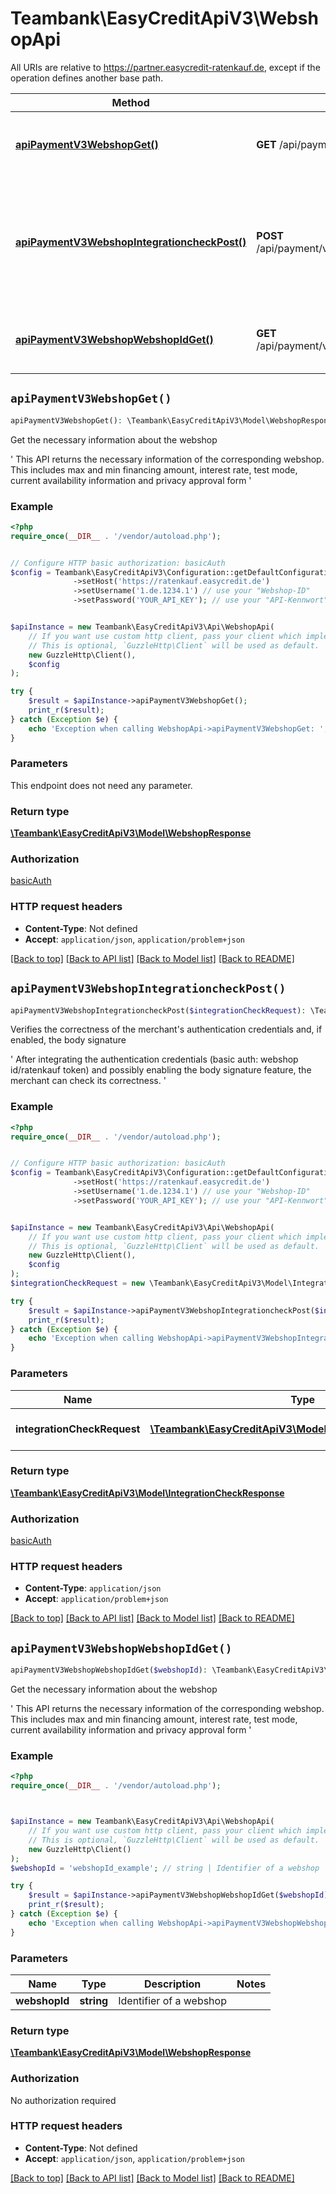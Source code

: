 # Teambank\EasyCreditApiV3\WebshopApi

All URIs are relative to https://partner.easycredit-ratenkauf.de, except if the operation defines another base path.

| Method | HTTP request | Description |
| ------------- | ------------- | ------------- |
| [**apiPaymentV3WebshopGet()**](WebshopApi.md#apiPaymentV3WebshopGet) | **GET** /api/payment/v3/webshop | Get the necessary information about the webshop |
| [**apiPaymentV3WebshopIntegrationcheckPost()**](WebshopApi.md#apiPaymentV3WebshopIntegrationcheckPost) | **POST** /api/payment/v3/webshop/integrationcheck | Verifies the correctness of the merchant&#39;s authentication credentials and, if enabled, the body signature |
| [**apiPaymentV3WebshopWebshopIdGet()**](WebshopApi.md#apiPaymentV3WebshopWebshopIdGet) | **GET** /api/payment/v3/webshop/{webshopId} | Get the necessary information about the webshop |


## `apiPaymentV3WebshopGet()`

```php
apiPaymentV3WebshopGet(): \Teambank\EasyCreditApiV3\Model\WebshopResponse
```

Get the necessary information about the webshop

' This API returns the necessary information of the corresponding webshop. This includes max and min financing amount, interest rate, test mode, current availability information and privacy approval form '

### Example

```php
<?php
require_once(__DIR__ . '/vendor/autoload.php');


// Configure HTTP basic authorization: basicAuth
$config = Teambank\EasyCreditApiV3\Configuration::getDefaultConfiguration()
              ->setHost('https://ratenkauf.easycredit.de')
              ->setUsername('1.de.1234.1') // use your "Webshop-ID"
              ->setPassword('YOUR_API_KEY'); // use your "API-Kennwort"


$apiInstance = new Teambank\EasyCreditApiV3\Api\WebshopApi(
    // If you want use custom http client, pass your client which implements `GuzzleHttp\ClientInterface`.
    // This is optional, `GuzzleHttp\Client` will be used as default.
    new GuzzleHttp\Client(),
    $config
);

try {
    $result = $apiInstance->apiPaymentV3WebshopGet();
    print_r($result);
} catch (Exception $e) {
    echo 'Exception when calling WebshopApi->apiPaymentV3WebshopGet: ', $e->getMessage(), PHP_EOL;
}
```

### Parameters

This endpoint does not need any parameter.

### Return type

[**\Teambank\EasyCreditApiV3\Model\WebshopResponse**](../Model/WebshopResponse.md)

### Authorization

[basicAuth](../../README.md#basicAuth)

### HTTP request headers

- **Content-Type**: Not defined
- **Accept**: `application/json`, `application/problem+json`

[[Back to top]](#) [[Back to API list]](../../README.md#endpoints)
[[Back to Model list]](../../README.md#models)
[[Back to README]](../../README.md)

## `apiPaymentV3WebshopIntegrationcheckPost()`

```php
apiPaymentV3WebshopIntegrationcheckPost($integrationCheckRequest): \Teambank\EasyCreditApiV3\Model\IntegrationCheckResponse
```

Verifies the correctness of the merchant's authentication credentials and, if enabled, the body signature

' After integrating the authentication credentials (basic auth: webshop id/ratenkauf token) and possibly enabling the body signature feature, the merchant can check its correctness. '

### Example

```php
<?php
require_once(__DIR__ . '/vendor/autoload.php');


// Configure HTTP basic authorization: basicAuth
$config = Teambank\EasyCreditApiV3\Configuration::getDefaultConfiguration()
              ->setHost('https://ratenkauf.easycredit.de')
              ->setUsername('1.de.1234.1') // use your "Webshop-ID"
              ->setPassword('YOUR_API_KEY'); // use your "API-Kennwort"


$apiInstance = new Teambank\EasyCreditApiV3\Api\WebshopApi(
    // If you want use custom http client, pass your client which implements `GuzzleHttp\ClientInterface`.
    // This is optional, `GuzzleHttp\Client` will be used as default.
    new GuzzleHttp\Client(),
    $config
);
$integrationCheckRequest = new \Teambank\EasyCreditApiV3\Model\IntegrationCheckRequest(); // \Teambank\EasyCreditApiV3\Model\IntegrationCheckRequest | integration check request

try {
    $result = $apiInstance->apiPaymentV3WebshopIntegrationcheckPost($integrationCheckRequest);
    print_r($result);
} catch (Exception $e) {
    echo 'Exception when calling WebshopApi->apiPaymentV3WebshopIntegrationcheckPost: ', $e->getMessage(), PHP_EOL;
}
```

### Parameters

| Name | Type | Description  | Notes |
| ------------- | ------------- | ------------- | ------------- |
| **integrationCheckRequest** | [**\Teambank\EasyCreditApiV3\Model\IntegrationCheckRequest**](../Model/IntegrationCheckRequest.md)| integration check request | [optional] |

### Return type

[**\Teambank\EasyCreditApiV3\Model\IntegrationCheckResponse**](../Model/IntegrationCheckResponse.md)

### Authorization

[basicAuth](../../README.md#basicAuth)

### HTTP request headers

- **Content-Type**: `application/json`
- **Accept**: `application/problem+json`

[[Back to top]](#) [[Back to API list]](../../README.md#endpoints)
[[Back to Model list]](../../README.md#models)
[[Back to README]](../../README.md)

## `apiPaymentV3WebshopWebshopIdGet()`

```php
apiPaymentV3WebshopWebshopIdGet($webshopId): \Teambank\EasyCreditApiV3\Model\WebshopResponse
```

Get the necessary information about the webshop

' This API returns the necessary information of the corresponding webshop. This includes max and min financing amount, interest rate, test mode, current availability information and privacy approval form '

### Example

```php
<?php
require_once(__DIR__ . '/vendor/autoload.php');



$apiInstance = new Teambank\EasyCreditApiV3\Api\WebshopApi(
    // If you want use custom http client, pass your client which implements `GuzzleHttp\ClientInterface`.
    // This is optional, `GuzzleHttp\Client` will be used as default.
    new GuzzleHttp\Client()
);
$webshopId = 'webshopId_example'; // string | Identifier of a webshop

try {
    $result = $apiInstance->apiPaymentV3WebshopWebshopIdGet($webshopId);
    print_r($result);
} catch (Exception $e) {
    echo 'Exception when calling WebshopApi->apiPaymentV3WebshopWebshopIdGet: ', $e->getMessage(), PHP_EOL;
}
```

### Parameters

| Name | Type | Description  | Notes |
| ------------- | ------------- | ------------- | ------------- |
| **webshopId** | **string**| Identifier of a webshop | |

### Return type

[**\Teambank\EasyCreditApiV3\Model\WebshopResponse**](../Model/WebshopResponse.md)

### Authorization

No authorization required

### HTTP request headers

- **Content-Type**: Not defined
- **Accept**: `application/json`, `application/problem+json`

[[Back to top]](#) [[Back to API list]](../../README.md#endpoints)
[[Back to Model list]](../../README.md#models)
[[Back to README]](../../README.md)

